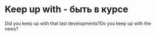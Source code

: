 # Keep up with - быть в курсе




Did you keep up with that last developments?Do you keep up with the news?